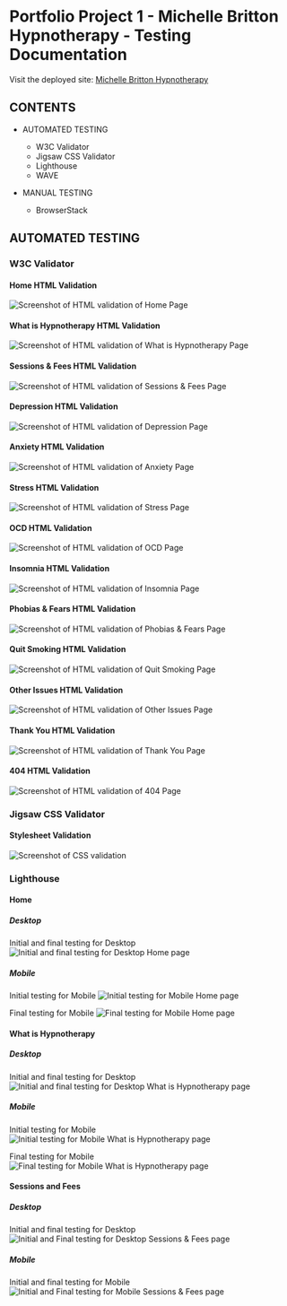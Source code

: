 # Portfolio Project 1 - Michelle Britton Hypnotherapy - Testing Documentation

Visit the deployed site: [Michelle Britton Hypnotherapy](https://michellebritton.github.io/michellebrittonhypnotherapy)

## CONTENTS

- AUTOMATED TESTING
    - W3C Validator
    - Jigsaw CSS Validator
    - Lighthouse
    - WAVE

- MANUAL TESTING
    - BrowserStack

## AUTOMATED TESTING

### W3C Validator

#### Home HTML Validation
![Screenshot of HTML validation of Home Page](documentation/testing/validation/html-v-home.png)

#### What is Hypnotherapy HTML Validation
![Screenshot of HTML validation of What is Hypnotherapy Page](documentation/testing/validation/html-v-what-is-hypno.png)

#### Sessions & Fees HTML Validation
![Screenshot of HTML validation of Sessions & Fees Page](documentation/testing/validation/html-v-sessions.png)

#### Depression HTML Validation
![Screenshot of HTML validation of Depression Page](documentation/testing/validation/html-v-depression.png)

#### Anxiety HTML Validation
![Screenshot of HTML validation of Anxiety Page](documentation/testing/validation/html-v-anxiety.png)

#### Stress HTML Validation
![Screenshot of HTML validation of Stress Page](documentation/testing/validation/html-v-stress.png)

#### OCD HTML Validation
![Screenshot of HTML validation of OCD Page](documentation/testing/validation/html-v-ocd.png)

#### Insomnia HTML Validation
![Screenshot of HTML validation of Insomnia Page](documentation/testing/validation/html-v-insomnia.png)

#### Phobias & Fears HTML Validation
![Screenshot of HTML validation of Phobias & Fears Page](documentation/testing/validation/html-v-phobias.png)

#### Quit Smoking HTML Validation
![Screenshot of HTML validation of Quit Smoking Page](documentation/testing/validation/html-v-smoking.png)

#### Other Issues HTML Validation
![Screenshot of HTML validation of Other Issues Page](documentation/testing/validation/html-v-other.png)

#### Thank You HTML Validation
![Screenshot of HTML validation of Thank You Page](documentation/testing/validation/html-v-thankyou.png)

#### 404 HTML Validation
![Screenshot of HTML validation of 404 Page](documentation/testing/validation/html-v-404.png)

### Jigsaw CSS Validator

#### Stylesheet Validation
![Screenshot of CSS validation](documentation/testing/validation/css-v.png)

### Lighthouse

#### Home
##### Desktop
Initial and final testing for Desktop
![Initial and final testing for Desktop Home page](documentation/testing/lighthouse/home-desktop.png)

##### Mobile
Initial testing for Mobile
![Initial testing for Mobile Home page](documentation/testing/lighthouse/home-mobile.png)

Final testing for Mobile
![Final testing for Mobile Home page](documentation/testing/lighthouse/home-mobile-final.png)

#### What is Hypnotherapy
##### Desktop
Initial and final testing for Desktop
![Initial and final testing for Desktop What is Hypnotherapy page](documentation/testing/lighthouse/what-is-hypnotherapy-desktop.png)

##### Mobile
Initial testing for Mobile
![Initial testing for Mobile What is Hypnotherapy page](documentation/testing/lighthouse/what-is-hypnotherapy-mobile.png)

Final testing for Mobile
![Final testing for Mobile What is Hypnotherapy page](documentation/testing/lighthouse/what-is-hypnotherapy-mobile-final.png)

#### Sessions and Fees
##### Desktop
Initial and final testing for Desktop
![Initial and Final testing for Desktop Sessions & Fees page](documentation/testing/lighthouse/sessions-desktop.png)

##### Mobile
Initial and final testing for Mobile
![Initial and Final testing for Mobile Sessions & Fees page](documentation/testing/lighthouse/sessions-mobile.png)